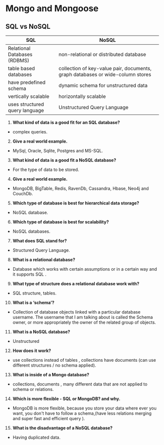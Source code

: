 # Mongo and Mongoose

## SQL vs NoSQL

| **SQL**                        | **NoSQL**                                                                      |
| ------------------------------ | ------------------------------------------------------------------------------ |
| Relational Databases (RDBMS)   | non-relational or distributed database                                         |
| table based databases          | collection of key-value pair, documents, graph databases or wide-column stores |
| have predefined schema         | dynamic schema for unstructured data                                           |
| vertically scalable            | horizontally scalable                                                          |
| uses structured query language | Unstructured Query Language                                                    |

1. **What kind of data is a good fit for an SQL database?**

- complex queries.

2. **Give a real world example.**

- MySql, Oracle, Sqlite, Postgres and MS-SQL.

3. **What kind of data is a good fit a NoSQL database?**

- For the type of data to be stored.

4. **Give a real world example.**

- MongoDB, BigTable, Redis, RavenDb, Cassandra, Hbase, Neo4j and CouchDb.

5. **Which type of database is best for hierarchical data storage?**

- NoSQL database.

6. **Which type of database is best for scalability?**

- NoSQL databases.

7. **What does SQL stand for?**

- Structured Query Language.

8. **What is a relational database?**

- Database which works with certain assumptions or in a certain way and it supports SQL .

9. **What type of structure does a relational database work with?**

- SQL structure, tables.

10. **What is a ‘schema’?**

- Collection of database objects linked with a particular database username. The username that I am talking about is called the Schema owner, or more appropriately the owner of the related group of objects.

11. **What is a NoSQL database?**

- Unstructured

12. **How does it work?**

- use collections instead of tables , collections have documents (can use different  structures / no schema applied).

13. **What is inside of a Mongo database?**

- collections, documents , many different data that are not applied to schema or relations.

14. **Which is more flexible - SQL or MongoDB? and why.**

- MongoDB is more flexible, because you store your data where ever you want, you don't have to follow a schema,(have less relations merging and super fast and efficient query ).

15. **What is the disadvantage of a NoSQL database?**

- Having duplicated data.
